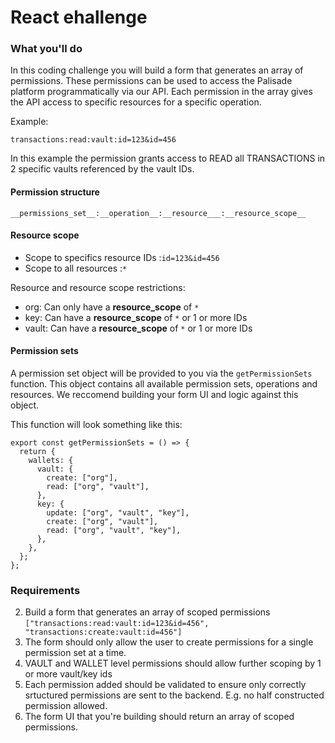 # React ehallenge

### What you'll do

In this coding challenge you will build a form that generates an array of permissions. These permissions can be used to access the Palisade platform programmatically via our API. Each permission in the array gives the API access to specific resources for a specific operation.

Example:

`transactions:read:vault:id=123&id=456`

In this example the permission grants access to READ all TRANSACTIONS in 2 specific vaults referenced by the vault IDs.

#### Permission structure

`__permissions_set__:__operation__:__resource___:__resource_scope__`

#### Resource scope

- Scope to specifics resource IDs :`id=123&id=456`
- Scope to all resources :`*`

Resource and resource scope restrictions: 
- org: Can only have a __resource_scope__ of `*`
- key: Can have a __resource_scope__ of `*` or 1 or more IDs
- vault: Can have a __resource_scope__ of `*` or 1 or more IDs


#### Permission sets

A permission set object will be provided to you via the `getPermissionSets` function. This object contains all available permission sets, operations and resources. We reccomend building your form UI and logic against this object. 

This function will look something like this:

```
export const getPermissionSets = () => {
  return {
    wallets: {
      vault: {
        create: ["org"],
        read: ["org", "vault"],
      },
      key: {
        update: ["org", "vault", "key"],
        create: ["org", "vault"],
        read: ["org", "vault", "key"],
      },
    },
  };
};
```



### Requirements

2. Build a form that generates an array of scoped permissions `["transactions:read:vault:id=123&id=456", "transactions:create:vault:id=456"]`
3. The form should only allow the user to create permissions for a single permission set at a time.
4. VAULT and WALLET level permissions should allow further scoping by 1 or more vault/key ids
5. Each permission added should be validated to ensure only correctly srtuctured permissions are sent to the backend. E.g. no half constructed permission allowed.
6. The form UI that you're building should return an array of scoped permissions.
